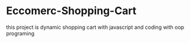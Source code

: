 # Eccomerc-Shopping-Cart
this project is dynamic shopping cart with javascript 
and coding with oop programing
